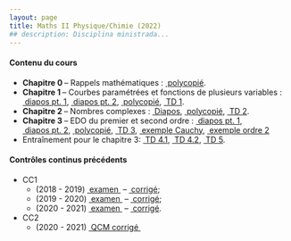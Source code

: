 ```yaml
---
layout: page
title: Maths II Physique/Chimie (2022)
## description: Disciplina ministrada...
---
```


<h4> Contenu du cours </h4>
<ul>
<li> <b> Chapitre 0 </b> &ndash; Rappels mathématiques :
<a href="/teachings/avignon/maths-ii-2022/poly/maths-ii-Ch0-poly.pdf" style="white-space:pre" target="_blank"> polycopié</a>.
</li>
<li> <b> Chapitre 1 </b> &ndash; Courbes paramétrées et fonctions de plusieurs variables :
<a href="/teachings/avignon/maths-ii-2022/diapos/maths-ii-Ch1.1.pdf" style="white-space:pre" target="_blank"> diapos pt. 1</a>,
<a href="/teachings/avignon/maths-ii-2022/diapos/maths-ii-Ch1.2.pdf" style="white-space:pre" target="_blank"> diapos pt. 2</a>,
<a href="/teachings/avignon/maths-ii-2022/poly/maths-ii-Ch1-poly.pdf" style="white-space:pre" target="_blank"> polycopié</a>,
<a href="/teachings/avignon/maths-ii-2022/TD/maths-ii-TD1.pdf" style="white-space:pre" target="_blank"> TD 1</a>.
</li>
<li> <b> Chapitre 2 </b> &ndash; Nombres complexes :
<a href="/teachings/avignon/maths-ii-2022/diapos/maths-ii-Ch2.pdf" style="white-space:pre" target="_blank"> Diapos</a>,
<a href="/teachings/avignon/maths-ii-2022/poly/maths-ii-Ch2-poly.pdf" style="white-space:pre" target="_blank"> polycopié</a>,
<a href="/teachings/avignon/maths-ii-2022/TD/maths-ii-TD2.pdf" style="white-space:pre" target="_blank"> TD 2</a>.
</li>
<li> <b> Chapitre 3 </b> &ndash; EDO du premier et second ordre :
<a href="/teachings/avignon/maths-ii-2022/diapos/maths-ii-Ch3.1.pdf" style="white-space:pre" target="_blank"> diapos pt. 1</a>,
<a href="/teachings/avignon/maths-ii-2022/diapos/maths-ii-Ch3.2.pdf" style="white-space:pre" target="_blank"> diapos pt. 2</a>,
<a href="/teachings/avignon/maths-ii-2022/poly/maths-ii-Ch3-poly.pdf" style="white-space:pre" target="_blank"> polycopié</a>,
<a href="/teachings/avignon/maths-ii-2022/TD/maths-ii-TD3.pdf" style="white-space:pre" target="_blank"> TD 3</a>,
<a href="/teachings/avignon/maths-ii-2022/diapos/maths-ii-exemples-cauchy.pdf" style="white-space:pre" target="_blank"> exemple Cauchy</a>,
<a href="/teachings/avignon/maths-ii-2022/TD/EDO_ordre_2.pdf" style="white-space:pre" target="_blank"> exemple ordre 2</a>
</li>
<li> Entraînement pour le chapitre 3:
<a href="/teachings/avignon/maths-ii-2022/TD/maths-ii-TD4.1.pdf" style="white-space:pre" target="_blank"> TD 4.1</a>,
<a href="/teachings/avignon/maths-ii-2022/TD/maths-ii-TD4.2.pdf" style="white-space:pre" target="_blank"> TD 4.2</a>,
<a href="/teachings/avignon/maths-ii-2022/TD/maths-ii-TD5.pdf" style="white-space:pre" target="_blank"> TD 5</a>. </li>
</ul>

<h4> Contrôles continus précédents </h4>

<ul>
<li> CC1
      <ul>
      <li> (2018 - 2019) <a href="/teachings/avignon/maths-ii-2022/CC1/CC1-1819bis.pdf" style="white-space:pre" target="_blank"> examen </a> &ndash;
      <a href="/teachings/avignon/maths-ii-2022/CC1/CC1-1819bis-corrige.pdf" style="white-space:pre" target="_blank"> corrigé</a>; </li>
      <li> (2019 - 2020) <a href="/teachings/avignon/maths-ii-2022/CC1/CC1-1920.pdf" style="white-space:pre" target="_blank"> examen </a> &ndash;
      <a href="/teachings/avignon/maths-ii-2022/CC1/CC1-1920-corrige.pdf" style="white-space:pre" target="_blank"> corrigé</a>; </li>
      <li> (2020 - 2021) <a href="/teachings/avignon/maths-ii-2022/CC1/CC1-2021.pdf" style="white-space:pre" target="_blank"> examen </a> &ndash;
      <a href="/teachings/avignon/maths-ii-2022/CC1/CC1-2021-corrige.pdf" style="white-space:pre" target="_blank"> corrigé</a>. </li>
      </ul> </li>
<li> CC2
      <ul>
      <li> (2020 - 2021) <a href="/teachings/avignon/maths-ii-2022/CC2/CC2-2021-qcm-corrige.pdf" style="white-space:pre" target="_blank"> QCM corrigé </a></li>
</ul>

<!-- <h4> Notes :  <a href="/teachings/avignon/algebre-2-2022/NOTES_CC1.pdf" style="white-space:pre" target="_blank"> CC1 </a> &ndash; <a href="/teachings/avignon/algebre-2-2022/NOTES_CC2.pdf" style="white-space:pre" target="_blank"> CC2 </a> </h4> -->
